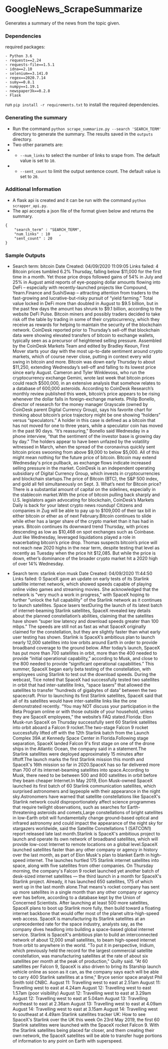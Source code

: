 # GoogleNews_ScrapeSummarize

Generates a summary of the news from the topic given.

### Dependencies

required packages: 
```
- Python 3.6
- requests==2.24
- requests-file==1.5.1
- idna==2.10
- selenium==3.141.0
- regex==2020.7.14
- sumy==0.8.1
- numpy==1.19.1
- newspaper3k==0.2.8
- Flask
```


run `pip install -r requirements.txt` to install the required dependencies.

### Generating the summary

- Run the command `python scrape_summarize.py --search 'SEARCH_TERM'` directory to generate the summary. The results saved in the `outputs` directory.
- Two other paramets are:
- * `--num_links` to select the number of links to srape from. The default value is set to `10`.
- * `--sent_count` to limit the output sentence count. The default value is set to `20`.

### Additional Information

- A flask api is created and it can be run with the command `python scrapper_api.py`.
- The api accepts a json file of the format given below and returns the summary.
```
{
    "search_term" : "SEARCH_TERM",
    "num_links" : 10    ,
    "sent_count" : 20
}
```

### Sample Outputs

-    Search term: bitcoin
    Date Created: 04/09/2020 11:09:05
    Links failed: 4
    Bitcoin prices tumbled 6.2% Thursday, falling below $11,000 for the first time in a month. Yet those price drops followed gains of 54% in July and 25% in August amid reports of eye-popping dollar amounts flowing into DeFi – especially with recently-launched projects like Compound, Yearn.Finance and SushiSwap – attracting attention from traders to the fast-growing and lucrative-but-risky pursuit of “yield farming.” Total value locked in DeFi more than doubled in August to $9.5 billion, but in the past few days the amount has shrunk to $9.1 billion, according to the website DeFi Pulse. Bitcoin miners and possibly traders decided to take risk off the table by trading in some of their cryptocurrency, which they receive as rewards for helping to maintain the security of the blockchain network. CoinDesk reported prior to Thursday’s sell-off that blockchain data were showing elevated transfers of bitcoin to exchange wallets, typically seen as a precursor of heightened selling pressure. Assembled by the CoinDesk Markets Team and edited by Bradley Keoun, First Mover starts your day with the most up-to-date sentiment around crypto markets, which of course never close, putting in context every wild swing in bitcoin and more. Bitcoin was down early Thursday to about $11,250, extending Wednesday’s sell-off and falling to its lowest price since early August. Cameron and Tyler Winklevoss, who run the cryptocurrency exchange Gemini, wrote last week that bitcoin prices could reach $500,000, in an extensive analysis that somehow relates to a database of 600,000 asteroids. According to CoinDesk Research’s monthly review published this week, bitcoin’s price appears to be rising whenever the dollar falls in foreign-exchange markets. Philip Bonello, director of research for the money manager Grayscale (owned by CoinDesk parent Digital Currency Group), says his favorite chart for thinking about bitcoin’s price trajectory might be one showing “holders” versus “speculators.” A holder in this case is defined as a bitcoin that has not moved for one to three years, while a speculator coin has moved in the past 90 days. “It’s reassuring,” Bonello said Wednesday in a phone interview, “that the sentiment of the investor base is growing day by day.” The holders appear to have been unfazed by the volatility witnessed in March, when the spread of the coronavirus quickly sent bitcoin prices swooning from above $9,000 to below $5,000. All of this might mean nothing for the future price of bitcoin. Bitcoin may extend Wednesday's price pullback, as exchange flows indicate increased selling pressure in the market. CoinDesk is an independent operating subsidiary of Digital Currency Group, which invests in cryptocurrencies and blockchain startups.The price of Bitcoin (BTC), the S&P 500 index, and gold all fell simultaneously on Sept. 3. What’s next for Bitcoin price? There is a substantial amount of capital on the sidelines, especially in the stablecoin market.With the price of bitcoin pulling back sharply and U.S. legislators again advocating for blockchain, CoinDesk’s Markets Daily is back for your latest crypto news roundup! Citizens and companies in Zug will be able to pay up to $109,000 of their tax bill in either bitcoin or ether as of next February.Bitcoin continues to slide while ether has a larger share of the crypto market than it has had in years. Bitcoin continues its downward trend Thursday, with prices descending as low as $10,468 on spot exchanges such as Coinbase. Just like Wednesday, leveraged liquidations played a role in exacerbating bitcoin’s price drop. Thomas suspects bitcoin’s price will not reach new 2020 highs in the near term, despite testing that level as recently as Tuesday when the price hit $12,085. But while the price is down, ether’s dominance of the broader crypto market hit a 2020 high of over 14% Wednesday.


-    Search term: starlink elon musk
    Date Created: 04/09/2020 11:44:50
    Links failed: 0
    SpaceX gave an update on early tests of its Starlink satellite internet network, which showed speeds capable of playing online video games and streaming movies. She acknowledged that the network is "very much a work in progress," with SpaceX hoping to further "unlock the full capability" of the Starlink network as it continues to launch satellites. Space lasers testDuring the launch of its latest batch of internet-beaming Starlink satellites, SpaceX revealed key details about the planned constellation’s abilities, claiming that the satellites have shown “super low latency and download speeds greater than 100 mbps.” The speeds are still not as fast as what SpaceX originally claimed for the constellation, but they are slightly faster than what early user testing has shown. Starlink is SpaceX’s ambitious plan to launch nearly 12,000 satellites into low orbits around Earth in order to provide broadband coverage to the ground below. After today’s launch, SpaceX has put more than 700 satellites in orbit, more than the 400 needed to provide “initial operational capability,” according to Musk, and close to the 800 needed to provide “significant operational capabilities.” This summer, SpaceX began early beta testing of the constellation, with employees using Starlink to test out the download speeds. During the webcast, Tice noted that SpaceX had successfully tested two satellites in orbit that had inter-satellite links, “space lasers” that allowed the satellites to transfer “hundreds of gigabytes of data” between the two spacecraft. Prior to launching its first Starlink satellites, SpaceX said that all of its satellites would have inter-satellite links like the one demonstrated recently. “You may NOT discuss your participation in the Beta Program online or with those outside of your household, unless they are SpaceX employees,” the website’s FAQ stated.Florida: Elon Musk-run SpaceX on Thursday successfully sent 60 Starlink satellites into orbit aboard a Falcon 9 rocket.The two-stage Falcon 9 rocket successfully lifted off with the 12th Starlink batch from the Launch Complex 39A at Kennedy Space Center in Florida.Following stage separation, SpaceX landed Falcon 9's first stage on one of the drone ships in the Atlantic Ocean, the company said in a statement.The Starlink satellites were deployed approximately 15 minutes after liftoff.The launch marks the first Starlink mission this month and SpaceX's 16th mission so far in 2020.SpaceX has so far delivered more than 700 of its internet-beaming satellites into space.According to Musk, there need to be between 500 and 800 satellites in orbit before they beam cheaper Internet.In May 2019, Elon Musk-owned SpaceX launched its first batch of 60 Starlink communication satellites, which surprised astronomers and laypeople with their appearance in the night sky.Astronomers have warned that satellite constellations like SpaceX's Starlink network could disproportionately affect science programmes that require twilight observations, such as searches for Earth-threatening asteroids and comets,Large constellations of bright satellites in low-Earth orbit will fundamentally change ground-based optical and infrared astronomy and could impact the appearance of the night sky for stargazers worldwide, said the Satellite Constellations 1 (SATCON1) report released late last month.Starlink is SpaceX's ambitious project to launch and operate its own network of broadband satellites, which will provide low-cost Internet to remote locations on a global level.SpaceX launched satellites faster than any other company or agency in history over the last month, as part of Elon Musk's plan to blanket Earth in high-speed internet. The launches hurtled 175 Starlink internet satellites into space, along with five satellites from other companies. On Thursday morning, the company's Falcon 9 rocket launched yet another batch of desk-sized internet satellites — the third launch in a month for SpaceX's Starlink project. Already, it has launched 650 satellites, 175 of which went up in the last month alone.That means's rocket company has sent up more satellites in a single month than any other company or agency ever has before, according to a database kept by the Union of Concerned Scientists. After launching at least 500 more satellites, SpaceX plans to boot up Starlink more fully, then build toward a floating internet backbone that would offer most of the planet ultra-high-speed web access. SpaceX is manufacturing its Starlink satellites at an unprecedented rate for the space industry, analysts say, as the company dives headlong into building a space-based global internet service. Starlink is SpaceX's ambitious plan to build an interconnected network of about 12,000 small satellites, to beam high-speed internet from orbit to anywhere in the world. "To put it in perspective, Iridium, which previously held the record for the largest commercial satellite constellation, was manufacturing satellites at the rate of about six satellites per month at the peak of production," Quilty said. "At 60 satellites per Falcon 9, SpaceX is also driven to bring its Starship launch vehicle online as soon as it can, as the company says each will be able to carry 400 Starlink satellites at a time," Bryce senior space analyst Phil Smith told CNBC. August 11: Travelling west to east at 2.51am August 11: Travelling west to east at 4.24am August 12: Travelling west to east 1.57am (poor visibility) August 12: Travelling west to east at 3.29am August 12: Travelling west to east at 5.04am August 13: Travelling northeast to east at 2.36am August 13: Travelling west to east at 4.09am August 14: Travelling west to east at 3.15am August 14: Travelling west to southeast at 4.49am Starlink satellites tracker UK: How to see SpaceX's Starlink over the UK this week On 23rd May 2019, the first 60 Starlink satellites were launched with the SpaceX rocket Falcon 9. With the Starlink satellites being placed far closer, and them creating their own network, the SpaceX satellites will be able to transfer huge portions of information to any point on Earth with superspeed.